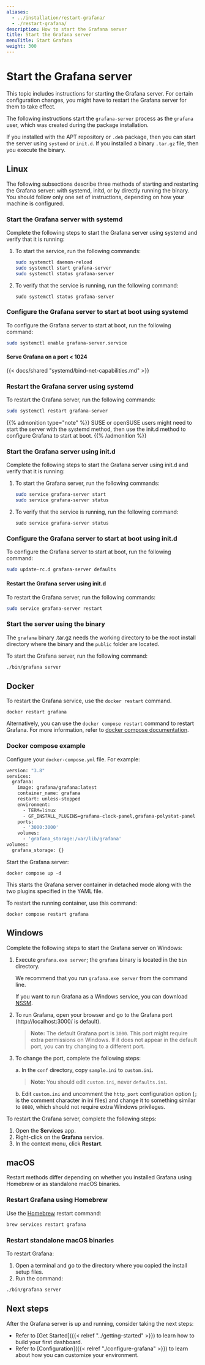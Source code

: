 ```yaml
---
aliases:
  - ../installation/restart-grafana/
  - ./restart-grafana/
description: How to start the Grafana server
title: Start the Grafana server
menuTitle: Start Grafana
weight: 300
---
```


# Start the Grafana server

This topic includes instructions for starting the Grafana server. For certain configuration changes, you might have to restart the Grafana server for them to take effect.

The following instructions start the `grafana-server` process as the `grafana` user, which was created during the package installation.

If you installed with the APT repository or `.deb` package, then you can start the server using `systemd` or `init.d`. If you installed a binary `.tar.gz` file, then you execute the binary.

## Linux

The following subsections describe three methods of starting and restarting the Grafana server: with systemd, initd, or by directly running the binary. You should follow only one set of instructions, depending on how your machine is configured.

### Start the Grafana server with systemd

Complete the following steps to start the Grafana server using systemd and verify that it is running:

1. To start the service, run the following commands:

   ```bash
   sudo systemctl daemon-reload
   sudo systemctl start grafana-server
   sudo systemctl status grafana-server
   ```

1. To verify that the service is running, run the following command:

   ```
   sudo systemctl status grafana-server
   ```

### Configure the Grafana server to start at boot using systemd

To configure the Grafana server to start at boot, run the following command:

```bash
sudo systemctl enable grafana-server.service
```

#### Serve Grafana on a port < 1024

{{< docs/shared "systemd/bind-net-capabilities.md" >}}

### Restart the Grafana server using systemd

To restart the Grafana server, run the following commands:

```bash
sudo systemctl restart grafana-server
```

{{% admonition type="note" %}}
SUSE or openSUSE users might need to start the server with the systemd method, then use the init.d method to configure Grafana to start at boot.
{{% /admonition %}}

### Start the Grafana server using init.d

Complete the following steps to start the Grafana server using init.d and verify that it is running:

1. To start the Grafana server, run the following commands:

   ```bash
   sudo service grafana-server start
   sudo service grafana-server status
   ```

1. To verify that the service is running, run the following command:

   ```
   sudo service grafana-server status
   ```

### Configure the Grafana server to start at boot using init.d

To configure the Grafana server to start at boot, run the following command:

```bash
sudo update-rc.d grafana-server defaults
```

#### Restart the Grafana server using init.d

To restart the Grafana server, run the following commands:

```bash
sudo service grafana-server restart
```

### Start the server using the binary

The `grafana` binary .tar.gz needs the working directory to be the root install directory where the binary and the `public` folder are located.

To start the Grafana server, run the following command:

```bash
./bin/grafana server
```

## Docker

To restart the Grafana service, use the `docker restart` command.

`docker restart grafana`

Alternatively, you can use the `docker compose restart` command to restart Grafana. For more information, refer to [docker compose documentation](https://docs.docker.com/compose/).

### Docker compose example

Configure your `docker-compose.yml` file. For example:

```bash
version: "3.8"
services:
  grafana:
    image: grafana/grafana:latest
    container_name: grafana
    restart: unless-stopped
    environment:
      - TERM=linux
      - GF_INSTALL_PLUGINS=grafana-clock-panel,grafana-polystat-panel
    ports:
      - '3000:3000'
    volumes:
      - 'grafana_storage:/var/lib/grafana'
volumes:
  grafana_storage: {}
```

Start the Grafana server:

`docker compose up -d`

This starts the Grafana server container in detached mode along with the two plugins specified in the YAML file.

To restart the running container, use this command:

`docker compose restart grafana`

## Windows

Complete the following steps to start the Grafana server on Windows:

1. Execute `grafana.exe server`; the `grafana` binary is located in the `bin` directory.

   We recommend that you run `grafana.exe server` from the command line.

   If you want to run Grafana as a Windows service, you can download [NSSM](https://nssm.cc/).

1. To run Grafana, open your browser and go to the Grafana port (http://localhost:3000/ is default).

   > **Note:** The default Grafana port is `3000`. This port might require extra permissions on Windows. If it does not appear in the default port, you can try changing to a different port.

1. To change the port, complete the following steps:

   a. In the `conf` directory, copy `sample.ini` to `custom.ini`.

   > **Note:** You should edit `custom.ini`, never `defaults.ini`.

   b. Edit `custom.ini` and uncomment the `http_port` configuration option (`;` is the comment character in ini files) and change it to something similar to `8080`, which should not require extra Windows privileges.

To restart the Grafana server, complete the following steps:

1. Open the **Services** app.
1. Right-click on the **Grafana** service.
1. In the context menu, click **Restart**.

## macOS

Restart methods differ depending on whether you installed Grafana using Homebrew or as standalone macOS binaries.

### Restart Grafana using Homebrew

Use the [Homebrew](http://brew.sh/) restart command:

```bash
brew services restart grafana
```

### Restart standalone macOS binaries

To restart Grafana:

1. Open a terminal and go to the directory where you copied the install setup files.
1. Run the command:

```bash
./bin/grafana server
```

## Next steps

After the Grafana server is up and running, consider taking the next steps:

- Refer to [Get Started]({{< relref "../getting-started" >}}) to learn how to build your first dashboard.
- Refer to [Configuration]({{< relref "./configure-grafana" >}}) to learn about how you can customize your environment.
